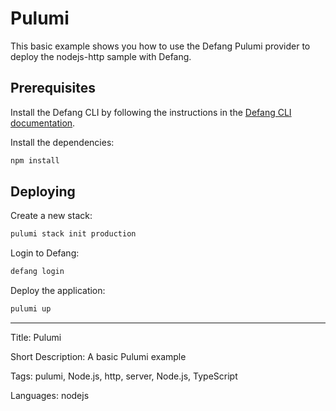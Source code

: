 # Pulumi

This basic example shows you how to use the Defang Pulumi provider to deploy the nodejs-http sample with Defang.

## Prerequisites

Install the Defang CLI by following the instructions in the [Defang CLI documentation](https://docs.defang.io/docs/getting-started).

Install the dependencies:

```sh
npm install
```

## Deploying

Create a new stack:

```sh
pulumi stack init production
```

Login to Defang:

```sh
defang login
```

Deploy the application:

```sh
pulumi up
```

---

Title: Pulumi

Short Description: A basic Pulumi example

Tags: pulumi, Node.js, http, server, Node.js, TypeScript

Languages: nodejs

